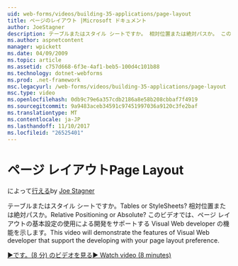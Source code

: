 ```yaml
---
uid: web-forms/videos/building-35-applications/page-layout
title: ページのレイアウト |Microsoft ドキュメント
author: JoeStagner
description: テーブルまたはスタイル シートですか。 相対位置または絶対パスか。 このビデオではの使用による開発 yo をサポートする Visual Web developer の機能をデモンストレーションします.
ms.author: aspnetcontent
manager: wpickett
ms.date: 04/09/2009
ms.topic: article
ms.assetid: c757d668-6f3e-4af1-beb5-100d4c101b88
ms.technology: dotnet-webforms
ms.prod: .net-framework
msc.legacyurl: /web-forms/videos/building-35-applications/page-layout
msc.type: video
ms.openlocfilehash: 0db9c79e6a357cdb2186a8e58b208cbbaf7f4919
ms.sourcegitcommit: 9a9483aceb34591c97451997036a9120c3fe2baf
ms.translationtype: MT
ms.contentlocale: ja-JP
ms.lasthandoff: 11/10/2017
ms.locfileid: "26525401"
---
```

<a name="page-layout"></a><span data-ttu-id="40a9f-105">ページ レイアウト</span><span class="sxs-lookup"><span data-stu-id="40a9f-105">Page Layout</span></span>
====================
<span data-ttu-id="40a9f-106">によって[行える](https://github.com/JoeStagner)</span><span class="sxs-lookup"><span data-stu-id="40a9f-106">by [Joe Stagner](https://github.com/JoeStagner)</span></span>

<span data-ttu-id="40a9f-107">テーブルまたはスタイル シートですか。</span><span class="sxs-lookup"><span data-stu-id="40a9f-107">Tables or StyleSheets?</span></span> <span data-ttu-id="40a9f-108">相対位置または絶対パスか。</span><span class="sxs-lookup"><span data-stu-id="40a9f-108">Relative Positioning or Absolute?</span></span> <span data-ttu-id="40a9f-109">このビデオでは、ページ レイアウトの基本設定の使用による開発をサポートする Visual Web developer の機能を示します。</span><span class="sxs-lookup"><span data-stu-id="40a9f-109">This video will demonstrate the features of Visual Web developer that support the developing with your page layout preference.</span></span>

[<span data-ttu-id="40a9f-110">&#9654;です。(8 分) のビデオを見る</span><span class="sxs-lookup"><span data-stu-id="40a9f-110">&#9654; Watch video (8 minutes)</span></span>](https://channel9.msdn.com/Blogs/ASP-NET-Site-Videos/page-layout)
